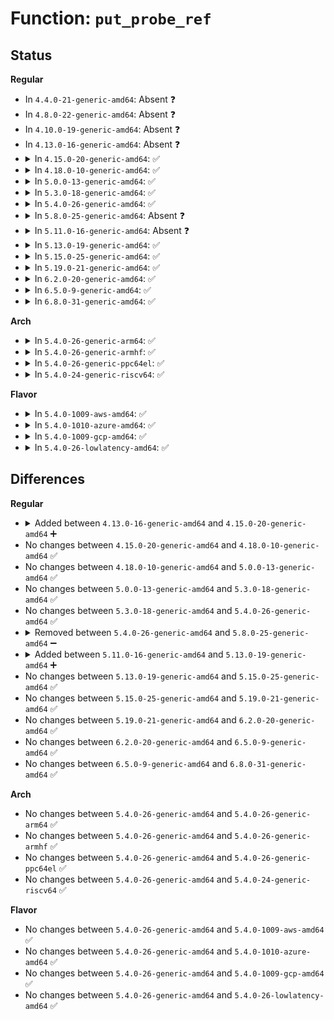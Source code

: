 # Function: <code>put_probe_ref</code>

## Status
<b>Regular</b>
<ul>
<li>
In <code>4.4.0-21-generic-amd64</code>: Absent ❓
</li>
<li>
In <code>4.8.0-22-generic-amd64</code>: Absent ❓
</li>
<li>
In <code>4.10.0-19-generic-amd64</code>: Absent ❓
</li>
<li>
In <code>4.13.0-16-generic-amd64</code>: Absent ❓
</li>
<li>
<details>
<summary>In <code>4.15.0-20-generic-amd64</code>: ✅</summary>

```c
void put_probe_ref()
```

```json
{
  "name": "put_probe_ref",
  "collision_type": "Unique Static",
  "inline_type": "No",
  "funcs": [
    {
      "addr": 18446744071580421280,
      "name": "put_probe_ref",
      "external": false,
      "loc": "kernel/trace/blktrace.c:341",
      "file": "kernel/trace/blktrace.c",
      "inline": "seen, unknown",
      "caller_inline": [],
      "caller_func": [
        "kernel/trace/blktrace.c:sysfs_blk_trace_attr_store",
        "kernel/trace/blktrace.c:__blk_trace_remove"
      ]
    }
  ],
  "symbols": [
    {
      "addr": 18446744071580421280,
      "name": "put_probe_ref",
      "section": ".text",
      "bind": "STB_LOCAL",
      "size": 384
    }
  ]
}
```
</details>
</li>
<li>
<details>
<summary>In <code>4.18.0-10-generic-amd64</code>: ✅</summary>

```c
void put_probe_ref()
```

```json
{
  "name": "put_probe_ref",
  "collision_type": "Unique Static",
  "inline_type": "No",
  "funcs": [
    {
      "addr": 18446744071580483120,
      "name": "put_probe_ref",
      "external": false,
      "loc": "kernel/trace/blktrace.c:341",
      "file": "kernel/trace/blktrace.c",
      "inline": "seen, unknown",
      "caller_inline": [],
      "caller_func": [
        "kernel/trace/blktrace.c:sysfs_blk_trace_attr_store",
        "kernel/trace/blktrace.c:__blk_trace_remove"
      ]
    }
  ],
  "symbols": [
    {
      "addr": 18446744071580483120,
      "name": "put_probe_ref",
      "section": ".text",
      "bind": "STB_LOCAL",
      "size": 394
    }
  ]
}
```
</details>
</li>
<li>
<details>
<summary>In <code>5.0.0-13-generic-amd64</code>: ✅</summary>

```c
void put_probe_ref()
```

```json
{
  "name": "put_probe_ref",
  "collision_type": "Unique Static",
  "inline_type": "No",
  "funcs": [
    {
      "addr": 18446744071580538416,
      "name": "put_probe_ref",
      "external": false,
      "loc": "kernel/trace/blktrace.c:329",
      "file": "kernel/trace/blktrace.c",
      "inline": "seen, unknown",
      "caller_inline": [],
      "caller_func": [
        "kernel/trace/blktrace.c:sysfs_blk_trace_attr_store",
        "kernel/trace/blktrace.c:__blk_trace_remove"
      ]
    }
  ],
  "symbols": [
    {
      "addr": 18446744071580538416,
      "name": "put_probe_ref",
      "section": ".text",
      "bind": "STB_LOCAL",
      "size": 406
    }
  ]
}
```
</details>
</li>
<li>
<details>
<summary>In <code>5.3.0-18-generic-amd64</code>: ✅</summary>

```c
void put_probe_ref()
```

```json
{
  "name": "put_probe_ref",
  "collision_type": "Unique Static",
  "inline_type": "No",
  "funcs": [
    {
      "addr": 18446744071580595056,
      "name": "put_probe_ref",
      "external": false,
      "loc": "kernel/trace/blktrace.c:329",
      "file": "kernel/trace/blktrace.c",
      "inline": "seen, unknown",
      "caller_inline": [],
      "caller_func": [
        "kernel/trace/blktrace.c:sysfs_blk_trace_attr_store",
        "kernel/trace/blktrace.c:__blk_trace_remove"
      ]
    }
  ],
  "symbols": [
    {
      "addr": 18446744071580595056,
      "name": "put_probe_ref",
      "section": ".text",
      "bind": "STB_LOCAL",
      "size": 406
    }
  ]
}
```
</details>
</li>
<li>
<details>
<summary>In <code>5.4.0-26-generic-amd64</code>: ✅</summary>

```c
void put_probe_ref()
```

```json
{
  "name": "put_probe_ref",
  "collision_type": "Unique Static",
  "inline_type": "No",
  "funcs": [
    {
      "addr": 18446744071580642144,
      "name": "put_probe_ref",
      "external": false,
      "loc": "kernel/trace/blktrace.c:329",
      "file": "kernel/trace/blktrace.c",
      "inline": "seen, unknown",
      "caller_inline": [],
      "caller_func": [
        "kernel/trace/blktrace.c:sysfs_blk_trace_attr_store",
        "kernel/trace/blktrace.c:__blk_trace_remove"
      ]
    }
  ],
  "symbols": [
    {
      "addr": 18446744071580642144,
      "name": "put_probe_ref",
      "section": ".text",
      "bind": "STB_LOCAL",
      "size": 406
    }
  ]
}
```
</details>
</li>
<li>
<details>
<summary>In <code>5.8.0-25-generic-amd64</code>: Absent ❓</summary>

```json
{
  "name": "put_probe_ref",
  "collision_type": "Unique Static",
  "inline_type": "Full",
  "funcs": [
    {
      "addr": 18446744071580749644,
      "name": "put_probe_ref",
      "external": false,
      "loc": "kernel/trace/blktrace.c:331",
      "file": "kernel/trace/blktrace.c",
      "inline": "not declared, inlined",
      "caller_inline": [
        "kernel/trace/blktrace.c:sysfs_blk_trace_attr_store",
        "kernel/trace/blktrace.c:__blk_trace_remove"
      ],
      "caller_func": []
    }
  ],
  "symbols": []
}
```
</details>
</li>
<li>
<details>
<summary>In <code>5.11.0-16-generic-amd64</code>: Absent ❓</summary>

```json
{
  "name": "put_probe_ref",
  "collision_type": "Unique Static",
  "inline_type": "Full",
  "funcs": [
    {
      "addr": 18446744071580738291,
      "name": "put_probe_ref",
      "external": false,
      "loc": "kernel/trace/blktrace.c:331",
      "file": "kernel/trace/blktrace.c",
      "inline": "not declared, inlined",
      "caller_inline": [
        "kernel/trace/blktrace.c:sysfs_blk_trace_attr_store",
        "kernel/trace/blktrace.c:__blk_trace_remove"
      ],
      "caller_func": []
    }
  ],
  "symbols": []
}
```
</details>
</li>
<li>
<details>
<summary>In <code>5.13.0-19-generic-amd64</code>: ✅</summary>

```c
void put_probe_ref()
```

```json
{
  "name": "put_probe_ref",
  "collision_type": "Unique Static",
  "inline_type": "No",
  "funcs": [
    {
      "addr": 18446744071580737104,
      "name": "put_probe_ref",
      "external": false,
      "loc": "kernel/trace/blktrace.c:330",
      "file": "kernel/trace/blktrace.c",
      "inline": "seen, unknown",
      "caller_inline": [],
      "caller_func": [
        "kernel/trace/blktrace.c:sysfs_blk_trace_attr_store",
        "kernel/trace/blktrace.c:blk_trace_shutdown",
        "kernel/trace/blktrace.c:blk_trace_remove"
      ]
    }
  ],
  "symbols": [
    {
      "addr": 18446744071580737104,
      "name": "put_probe_ref",
      "section": ".text",
      "bind": "STB_LOCAL",
      "size": 406
    }
  ]
}
```
</details>
</li>
<li>
<details>
<summary>In <code>5.15.0-25-generic-amd64</code>: ✅</summary>

```c
void put_probe_ref()
```

```json
{
  "name": "put_probe_ref",
  "collision_type": "Unique Static",
  "inline_type": "No",
  "funcs": [
    {
      "addr": 18446744071580919968,
      "name": "put_probe_ref",
      "external": false,
      "loc": "kernel/trace/blktrace.c:340",
      "file": "kernel/trace/blktrace.c",
      "inline": "seen, unknown",
      "caller_inline": [],
      "caller_func": [
        "kernel/trace/blktrace.c:sysfs_blk_trace_attr_store",
        "kernel/trace/blktrace.c:blk_trace_shutdown",
        "kernel/trace/blktrace.c:blk_trace_ioctl",
        "kernel/trace/blktrace.c:compat_blk_trace_setup",
        "kernel/trace/blktrace.c:__blk_trace_setup",
        "kernel/trace/blktrace.c:blk_trace_remove"
      ]
    }
  ],
  "symbols": [
    {
      "addr": 18446744071580919968,
      "name": "put_probe_ref",
      "section": ".text",
      "bind": "STB_LOCAL",
      "size": 406
    }
  ]
}
```
</details>
</li>
<li>
<details>
<summary>In <code>5.19.0-21-generic-amd64</code>: ✅</summary>

```c
void put_probe_ref()
```

```json
{
  "name": "put_probe_ref",
  "collision_type": "Unique Static",
  "inline_type": "No",
  "funcs": [
    {
      "addr": 18446744071581157824,
      "name": "put_probe_ref",
      "external": false,
      "loc": "kernel/trace/blktrace.c:340",
      "file": "kernel/trace/blktrace.c",
      "inline": "seen, unknown",
      "caller_inline": [],
      "caller_func": [
        "kernel/trace/blktrace.c:sysfs_blk_trace_attr_store",
        "kernel/trace/blktrace.c:blk_trace_shutdown",
        "kernel/trace/blktrace.c:blk_trace_ioctl",
        "kernel/trace/blktrace.c:compat_blk_trace_setup",
        "kernel/trace/blktrace.c:__blk_trace_setup",
        "kernel/trace/blktrace.c:blk_trace_remove"
      ]
    }
  ],
  "symbols": [
    {
      "addr": 18446744071581157824,
      "name": "put_probe_ref",
      "section": ".text",
      "bind": "STB_LOCAL",
      "size": 430
    }
  ]
}
```
</details>
</li>
<li>
<details>
<summary>In <code>6.2.0-20-generic-amd64</code>: ✅</summary>

```c
void put_probe_ref()
```

```json
{
  "name": "put_probe_ref",
  "collision_type": "Unique Static",
  "inline_type": "No",
  "funcs": [
    {
      "addr": 18446744071581471392,
      "name": "put_probe_ref",
      "external": false,
      "loc": "kernel/trace/blktrace.c:341",
      "file": "kernel/trace/blktrace.c",
      "inline": "seen, unknown",
      "caller_inline": [],
      "caller_func": [
        "kernel/trace/blktrace.c:sysfs_blk_trace_attr_store",
        "kernel/trace/blktrace.c:blk_trace_shutdown",
        "kernel/trace/blktrace.c:blk_trace_ioctl",
        "kernel/trace/blktrace.c:blk_trace_remove"
      ]
    }
  ],
  "symbols": [
    {
      "addr": 18446744071581471392,
      "name": "put_probe_ref",
      "section": ".text",
      "bind": "STB_LOCAL",
      "size": 430
    }
  ]
}
```
</details>
</li>
<li>
<details>
<summary>In <code>6.5.0-9-generic-amd64</code>: ✅</summary>

```c
void put_probe_ref()
```

```json
{
  "name": "put_probe_ref",
  "collision_type": "Unique Static",
  "inline_type": "No",
  "funcs": [
    {
      "addr": 18446744071581589328,
      "name": "put_probe_ref",
      "external": false,
      "loc": "kernel/trace/blktrace.c:341",
      "file": "kernel/trace/blktrace.c",
      "inline": "seen, unknown",
      "caller_inline": [],
      "caller_func": [
        "kernel/trace/blktrace.c:sysfs_blk_trace_attr_store",
        "kernel/trace/blktrace.c:blk_trace_shutdown",
        "kernel/trace/blktrace.c:blk_trace_ioctl",
        "kernel/trace/blktrace.c:blk_trace_remove"
      ]
    }
  ],
  "symbols": [
    {
      "addr": 18446744071581589328,
      "name": "put_probe_ref",
      "section": ".text",
      "bind": "STB_LOCAL",
      "size": 430
    }
  ]
}
```
</details>
</li>
<li>
<details>
<summary>In <code>6.8.0-31-generic-amd64</code>: ✅</summary>

```c
void put_probe_ref()
```

```json
{
  "name": "put_probe_ref",
  "collision_type": "Unique Static",
  "inline_type": "No",
  "funcs": [
    {
      "addr": 18446744071581701680,
      "name": "put_probe_ref",
      "external": false,
      "loc": "kernel/trace/blktrace.c:341",
      "file": "kernel/trace/blktrace.c",
      "inline": "seen, unknown",
      "caller_inline": [],
      "caller_func": [
        "kernel/trace/blktrace.c:sysfs_blk_trace_attr_store",
        "kernel/trace/blktrace.c:blk_trace_shutdown",
        "kernel/trace/blktrace.c:blk_trace_ioctl",
        "kernel/trace/blktrace.c:blk_trace_remove"
      ]
    }
  ],
  "symbols": [
    {
      "addr": 18446744071581701680,
      "name": "put_probe_ref",
      "section": ".text",
      "bind": "STB_LOCAL",
      "size": 430
    }
  ]
}
```
</details>
</li>
</ul>
<b>Arch</b>
<ul>
<li>
<details>
<summary>In <code>5.4.0-26-generic-arm64</code>: ✅</summary>

```c
void put_probe_ref()
```

```json
{
  "name": "put_probe_ref",
  "collision_type": "Unique Static",
  "inline_type": "No",
  "funcs": [
    {
      "addr": 18446603336491944568,
      "name": "put_probe_ref",
      "external": false,
      "loc": "kernel/trace/blktrace.c:329",
      "file": "kernel/trace/blktrace.c",
      "inline": "seen, unknown",
      "caller_inline": [],
      "caller_func": [
        "kernel/trace/blktrace.c:sysfs_blk_trace_attr_store",
        "kernel/trace/blktrace.c:__blk_trace_remove"
      ]
    }
  ],
  "symbols": [
    {
      "addr": 18446603336491944568,
      "name": "put_probe_ref",
      "section": ".text",
      "bind": "STB_LOCAL",
      "size": 492
    }
  ]
}
```
</details>
</li>
<li>
<details>
<summary>In <code>5.4.0-26-generic-armhf</code>: ✅</summary>

```c
void put_probe_ref()
```

```json
{
  "name": "put_probe_ref",
  "collision_type": "Unique Static",
  "inline_type": "No",
  "funcs": [
    {
      "addr": 3225880876,
      "name": "put_probe_ref",
      "external": false,
      "loc": "kernel/trace/blktrace.c:329",
      "file": "kernel/trace/blktrace.c",
      "inline": "seen, unknown",
      "caller_inline": [],
      "caller_func": [
        "kernel/trace/blktrace.c:sysfs_blk_trace_attr_store",
        "kernel/trace/blktrace.c:__blk_trace_remove"
      ]
    }
  ],
  "symbols": [
    {
      "addr": 3225880876,
      "name": "put_probe_ref",
      "section": ".text",
      "bind": "STB_LOCAL",
      "size": 472
    }
  ]
}
```
</details>
</li>
<li>
<details>
<summary>In <code>5.4.0-26-generic-ppc64el</code>: ✅</summary>

```c
void put_probe_ref()
```

```json
{
  "name": "put_probe_ref",
  "collision_type": "Unique Static",
  "inline_type": "No",
  "funcs": [
    {
      "addr": 13835058055285047936,
      "name": "put_probe_ref",
      "external": false,
      "loc": "kernel/trace/blktrace.c:329",
      "file": "kernel/trace/blktrace.c",
      "inline": "seen, unknown",
      "caller_inline": [],
      "caller_func": [
        "kernel/trace/blktrace.c:sysfs_blk_trace_attr_store",
        "kernel/trace/blktrace.c:__blk_trace_remove"
      ]
    }
  ],
  "symbols": [
    {
      "addr": 13835058055285047936,
      "name": "put_probe_ref",
      "section": ".text",
      "bind": "STB_LOCAL",
      "size": 616
    }
  ]
}
```
</details>
</li>
<li>
<details>
<summary>In <code>5.4.0-24-generic-riscv64</code>: ✅</summary>

```c
void put_probe_ref()
```

```json
{
  "name": "put_probe_ref",
  "collision_type": "Unique Static",
  "inline_type": "No",
  "funcs": [
    {
      "addr": 18446743936272221150,
      "name": "put_probe_ref",
      "external": false,
      "loc": "kernel/trace/blktrace.c:329",
      "file": "kernel/trace/blktrace.c",
      "inline": "seen, unknown",
      "caller_inline": [],
      "caller_func": [
        "kernel/trace/blktrace.c:sysfs_blk_trace_attr_store",
        "kernel/trace/blktrace.c:__blk_trace_remove"
      ]
    }
  ],
  "symbols": [
    {
      "addr": 18446743936272221150,
      "name": "put_probe_ref",
      "section": ".text",
      "bind": "STB_LOCAL",
      "size": 530
    }
  ]
}
```
</details>
</li>
</ul>
<b>Flavor</b>
<ul>
<li>
<details>
<summary>In <code>5.4.0-1009-aws-amd64</code>: ✅</summary>

```c
void put_probe_ref()
```

```json
{
  "name": "put_probe_ref",
  "collision_type": "Unique Static",
  "inline_type": "No",
  "funcs": [
    {
      "addr": 18446744071580610944,
      "name": "put_probe_ref",
      "external": false,
      "loc": "kernel/trace/blktrace.c:329",
      "file": "kernel/trace/blktrace.c",
      "inline": "seen, unknown",
      "caller_inline": [],
      "caller_func": [
        "kernel/trace/blktrace.c:sysfs_blk_trace_attr_store",
        "kernel/trace/blktrace.c:__blk_trace_remove"
      ]
    }
  ],
  "symbols": [
    {
      "addr": 18446744071580610944,
      "name": "put_probe_ref",
      "section": ".text",
      "bind": "STB_LOCAL",
      "size": 406
    }
  ]
}
```
</details>
</li>
<li>
<details>
<summary>In <code>5.4.0-1010-azure-amd64</code>: ✅</summary>

```c
void put_probe_ref()
```

```json
{
  "name": "put_probe_ref",
  "collision_type": "Unique Static",
  "inline_type": "No",
  "funcs": [
    {
      "addr": 18446744071580557264,
      "name": "put_probe_ref",
      "external": false,
      "loc": "kernel/trace/blktrace.c:329",
      "file": "kernel/trace/blktrace.c",
      "inline": "seen, unknown",
      "caller_inline": [],
      "caller_func": [
        "kernel/trace/blktrace.c:sysfs_blk_trace_attr_store",
        "kernel/trace/blktrace.c:__blk_trace_remove"
      ]
    }
  ],
  "symbols": [
    {
      "addr": 18446744071580557264,
      "name": "put_probe_ref",
      "section": ".text",
      "bind": "STB_LOCAL",
      "size": 406
    }
  ]
}
```
</details>
</li>
<li>
<details>
<summary>In <code>5.4.0-1009-gcp-amd64</code>: ✅</summary>

```c
void put_probe_ref()
```

```json
{
  "name": "put_probe_ref",
  "collision_type": "Unique Static",
  "inline_type": "No",
  "funcs": [
    {
      "addr": 18446744071580602192,
      "name": "put_probe_ref",
      "external": false,
      "loc": "kernel/trace/blktrace.c:329",
      "file": "kernel/trace/blktrace.c",
      "inline": "seen, unknown",
      "caller_inline": [],
      "caller_func": [
        "kernel/trace/blktrace.c:sysfs_blk_trace_attr_store",
        "kernel/trace/blktrace.c:__blk_trace_remove"
      ]
    }
  ],
  "symbols": [
    {
      "addr": 18446744071580602192,
      "name": "put_probe_ref",
      "section": ".text",
      "bind": "STB_LOCAL",
      "size": 406
    }
  ]
}
```
</details>
</li>
<li>
<details>
<summary>In <code>5.4.0-26-lowlatency-amd64</code>: ✅</summary>

```c
void put_probe_ref()
```

```json
{
  "name": "put_probe_ref",
  "collision_type": "Unique Static",
  "inline_type": "No",
  "funcs": [
    {
      "addr": 18446744071580659232,
      "name": "put_probe_ref",
      "external": false,
      "loc": "kernel/trace/blktrace.c:329",
      "file": "kernel/trace/blktrace.c",
      "inline": "seen, unknown",
      "caller_inline": [],
      "caller_func": [
        "kernel/trace/blktrace.c:sysfs_blk_trace_attr_store",
        "kernel/trace/blktrace.c:__blk_trace_remove"
      ]
    }
  ],
  "symbols": [
    {
      "addr": 18446744071580659232,
      "name": "put_probe_ref",
      "section": ".text",
      "bind": "STB_LOCAL",
      "size": 406
    }
  ]
}
```
</details>
</li>
</ul>

## Differences
<b>Regular</b>
<ul>
<li>
<details>
<summary>Added between <code>4.13.0-16-generic-amd64</code> and <code>4.15.0-20-generic-amd64</code> ➕</summary>

```c
void put_probe_ref()
```
</details>
</li>
<li>
No changes between <code>4.15.0-20-generic-amd64</code> and <code>4.18.0-10-generic-amd64</code> ✅
</li>
<li>
No changes between <code>4.18.0-10-generic-amd64</code> and <code>5.0.0-13-generic-amd64</code> ✅
</li>
<li>
No changes between <code>5.0.0-13-generic-amd64</code> and <code>5.3.0-18-generic-amd64</code> ✅
</li>
<li>
No changes between <code>5.3.0-18-generic-amd64</code> and <code>5.4.0-26-generic-amd64</code> ✅
</li>
<li>
<details>
<summary>Removed between <code>5.4.0-26-generic-amd64</code> and <code>5.8.0-25-generic-amd64</code> ➖</summary>

```c
void put_probe_ref()
```
</details>
</li>
<li>
<details>
<summary>Added between <code>5.11.0-16-generic-amd64</code> and <code>5.13.0-19-generic-amd64</code> ➕</summary>

```c
void put_probe_ref()
```
</details>
</li>
<li>
No changes between <code>5.13.0-19-generic-amd64</code> and <code>5.15.0-25-generic-amd64</code> ✅
</li>
<li>
No changes between <code>5.15.0-25-generic-amd64</code> and <code>5.19.0-21-generic-amd64</code> ✅
</li>
<li>
No changes between <code>5.19.0-21-generic-amd64</code> and <code>6.2.0-20-generic-amd64</code> ✅
</li>
<li>
No changes between <code>6.2.0-20-generic-amd64</code> and <code>6.5.0-9-generic-amd64</code> ✅
</li>
<li>
No changes between <code>6.5.0-9-generic-amd64</code> and <code>6.8.0-31-generic-amd64</code> ✅
</li>
</ul>
<b>Arch</b>
<ul>
<li>
No changes between <code>5.4.0-26-generic-amd64</code> and <code>5.4.0-26-generic-arm64</code> ✅
</li>
<li>
No changes between <code>5.4.0-26-generic-amd64</code> and <code>5.4.0-26-generic-armhf</code> ✅
</li>
<li>
No changes between <code>5.4.0-26-generic-amd64</code> and <code>5.4.0-26-generic-ppc64el</code> ✅
</li>
<li>
No changes between <code>5.4.0-26-generic-amd64</code> and <code>5.4.0-24-generic-riscv64</code> ✅
</li>
</ul>
<b>Flavor</b>
<ul>
<li>
No changes between <code>5.4.0-26-generic-amd64</code> and <code>5.4.0-1009-aws-amd64</code> ✅
</li>
<li>
No changes between <code>5.4.0-26-generic-amd64</code> and <code>5.4.0-1010-azure-amd64</code> ✅
</li>
<li>
No changes between <code>5.4.0-26-generic-amd64</code> and <code>5.4.0-1009-gcp-amd64</code> ✅
</li>
<li>
No changes between <code>5.4.0-26-generic-amd64</code> and <code>5.4.0-26-lowlatency-amd64</code> ✅
</li>
</ul>
